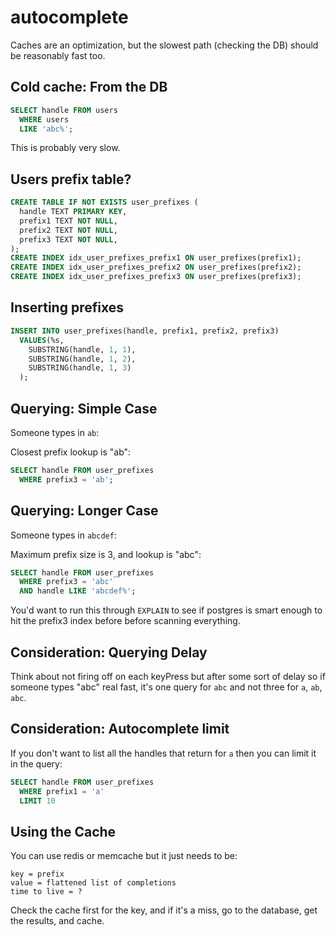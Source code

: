
# autocomplete

Caches are an optimization, but the slowest path (checking the DB) should be reasonably fast too.

## Cold cache: From the DB

```sql
SELECT handle FROM users
  WHERE users
  LIKE 'abc%';
```

This is probably very slow.

## Users prefix table?

```sql
CREATE TABLE IF NOT EXISTS user_prefixes (
  handle TEXT PRIMARY KEY,
  prefix1 TEXT NOT NULL,
  prefix2 TEXT NOT NULL,
  prefix3 TEXT NOT NULL,
);
CREATE INDEX idx_user_prefixes_prefix1 ON user_prefixes(prefix1);
CREATE INDEX idx_user_prefixes_prefix2 ON user_prefixes(prefix2);
CREATE INDEX idx_user_prefixes_prefix3 ON user_prefixes(prefix3);
```

## Inserting prefixes

```sql
INSERT INTO user_prefixes(handle, prefix1, prefix2, prefix3)
  VALUES(%s,
    SUBSTRING(handle, 1, 1),
    SUBSTRING(handle, 1, 2),
    SUBSTRING(handle, 1, 3)
  );
```

## Querying: Simple Case

Someone types in `ab`:

Closest prefix lookup is "ab":

```sql
SELECT handle FROM user_prefixes
  WHERE prefix3 = 'ab';
```

## Querying: Longer Case

Someone types in `abcdef`:

Maximum prefix size is 3, and lookup is "abc":

```sql
SELECT handle FROM user_prefixes
  WHERE prefix3 = 'abc'
  AND handle LIKE 'abcdef%';
```

You'd want to run this through `EXPLAIN` to see if postgres is smart enough to hit the prefix3 index before before scanning everything.

## Consideration: Querying Delay

Think about not firing off on each keyPress but after some sort of delay so if someone types "abc" real fast, it's one query for `abc` and not three for `a`, `ab`, `abc`.

## Consideration: Autocomplete limit

If you don't want to list all the handles that return for `a` then you can limit it in the query:


```sql
SELECT handle FROM user_prefixes
  WHERE prefix1 = 'a'
  LIMIT 10
```

## Using the Cache

You can use redis or memcache but it just needs to be:

```
key = prefix
value = flattened list of completions
time to live = ?
```

Check the cache first for the key, and if it's a miss, go to the database, get the results, and cache.
